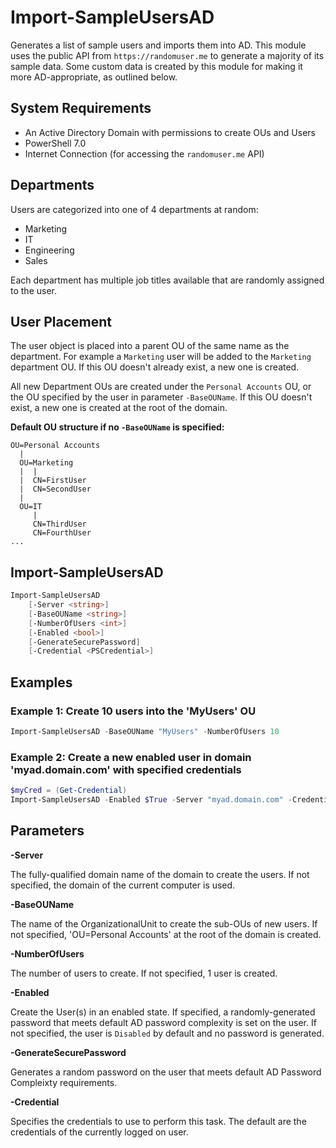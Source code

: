# Import-SampleUsersAD
Generates a list of sample users and imports them into AD.  This module uses the public API from `https://randomuser.me` to generate a majority of its sample data.  Some custom data is created by this module for making it more AD-appropriate, as outlined below.

## System Requirements
* An Active Directory Domain with permissions to create OUs and Users
* PowerShell 7.0
* Internet Connection (for accessing the `randomuser.me` API)

## Departments

Users are categorized into one of 4 departments at random:

* Marketing
* IT 
* Engineering
* Sales

Each department has multiple job titles available that are randomly assigned to the user. 

## User Placement

The user object is placed into a parent OU of the same name as the department.  For example a `Marketing` user will be added to the `Marketing` department OU.  If this OU doesn't already exist, a new one is created.

All new Department OUs are created under the `Personal Accounts` OU, or the OU specified by the user in parameter `-BaseOUName`. If this OU doesn't exist, a new one is created at the root of the domain.

**Default OU structure if no `-BaseOUName` is specified:**
```text
OU=Personal Accounts
  |
  OU=Marketing
  |  |
  |  CN=FirstUser
  |  CN=SecondUser
  |  
  OU=IT
     |
     CN=ThirdUser
     CN=FourthUser
...
```

## Import-SampleUsersAD

```powershell
Import-SampleUsersAD
    [-Server <string>]
    [-BaseOUName <string>]
    [-NumberOfUsers <int>]
    [-Enabled <bool>]
    [-GenerateSecurePassword]
    [-Credential <PSCredential>]
```

## Examples

### Example 1: Create 10 users into the 'MyUsers' OU

```powershell
Import-SampleUsersAD -BaseOUName "MyUsers" -NumberOfUsers 10
```

### Example 2: Create a new enabled user in domain 'myad.domain.com' with specified credentials
```powershell
$myCred = (Get-Credential)
Import-SampleUsersAD -Enabled $True -Server "myad.domain.com" -Credential $myCred
```

## Parameters

**-Server** 

The fully-qualified domain name of the domain to create the users.  If not specified, the domain of the current computer is used.

**-BaseOUName**

The name of the OrganizationalUnit to create the sub-OUs of new users. If not specified, 'OU=Personal Accounts' at the root of the domain is created.

**-NumberOfUsers**

The number of users to create.  If not specified, 1 user is created.

**-Enabled**

Create the User(s) in an enabled state.  If specified, a randomly-generated password that meets default AD password complexity is set on the user.  If not specified, the user is `Disabled` by default and no password is generated.  

**-GenerateSecurePassword**

Generates a random password on the user that meets default AD Password Compleixty requirements.

**-Credential**

Specifies the credentials to use to perform this task.  The default are the credentials of the currently logged on user.  